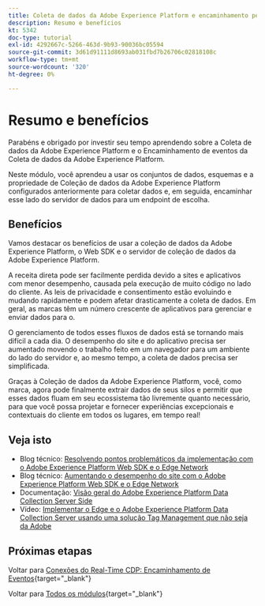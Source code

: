 ```yaml
---
title: Coleta de dados da Adobe Experience Platform e encaminhamento pelo lado do servidor em tempo real - resumo e benefícios
description: Resumo e benefícios
kt: 5342
doc-type: tutorial
exl-id: 4292667c-5266-463d-9b93-90036bc05594
source-git-commit: 3d61d91111d8693ab031fbd7b26706c02818108c
workflow-type: tm+mt
source-wordcount: '320'
ht-degree: 0%

---
```


# Resumo e benefícios

Parabéns e obrigado por investir seu tempo aprendendo sobre a Coleta de dados da Adobe Experience Platform e o Encaminhamento de eventos da Coleta de dados da Adobe Experience Platform.

Neste módulo, você aprendeu a usar os conjuntos de dados, esquemas e a propriedade de Coleção de dados da Adobe Experience Platform configurados anteriormente para coletar dados e, em seguida, encaminhar esse lado do servidor de dados para um endpoint de escolha.

## Benefícios

Vamos destacar os benefícios de usar a coleção de dados da Adobe Experience Platform, o Web SDK e o servidor de coleção de dados da Adobe Experience Platform.

A receita direta pode ser facilmente perdida devido a sites e aplicativos com menor desempenho, causada pela execução de muito código no lado do cliente. As leis de privacidade e consentimento estão evoluindo e mudando rapidamente e podem afetar drasticamente a coleta de dados. Em geral, as marcas têm um número crescente de aplicativos para gerenciar e enviar dados para o.

O gerenciamento de todos esses fluxos de dados está se tornando mais difícil a cada dia. O desempenho do site e do aplicativo precisa ser aumentado movendo o trabalho feito em um navegador para um ambiente do lado do servidor e, ao mesmo tempo, a coleta de dados precisa ser simplificada.

Graças à Coleção de dados da Adobe Experience Platform, você, como marca, agora pode finalmente extrair dados de seus silos e permitir que esses dados fluam em seu ecossistema tão livremente quanto necessário, para que você possa projetar e fornecer experiências excepcionais e contextuais do cliente em todos os lugares, em tempo real!

## Veja isto

- Blog técnico: [Resolvendo pontos problemáticos da implementação com o Adobe Experience Platform Web SDK e o Edge Network](https://medium.com/adobetech/solving-implementation-pain-points-with-adobe-experience-platform-web-sdk-and-edge-network-880b635e6819)
- Blog técnico: [Aumentando o desempenho do site com o Adobe Experience Platform Web SDK e o Edge Network](https://medium.com/adobetech/boosting-website-performance-with-adobe-experience-platform-web-sdk-and-edge-network-329fcf70fdf9)
- Documentação: [Visão geral do Adobe Experience Platform Data Collection Server Side](https://experienceleague.adobe.com/docs/experience-platform/tags/event-forwarding/overview.html?lang=pt-BR#server-side-info)
- Vídeo: [Implementar o Edge e o Adobe Experience Platform Data Collection Server usando uma solução Tag Management que não seja da Adobe](https://video.tv.adobe.com/v/331986?quality=12&learn=on)

## Próximas etapas

Voltar para [Conexões do Real-Time CDP: Encaminhamento de Eventos](./aep-data-collection-ssf.md){target="_blank"}

Voltar para [Todos os módulos](./../../../../overview.md){target="_blank"}
